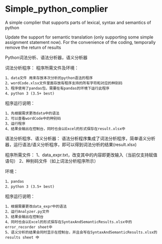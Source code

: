 # Simple_python_complier
A simple complier that supports parts of lexical, syntax and semantics of python

Update the support for semantic translation (only supporting some simple assignment statement now). For the convenience of the coding, temporally remove the return of results

Python词法分析、语法分析器，语义分析器

词法分析程序：
程序所需文件及环境：

	1、data文件 用来存放本次分析的python语法的程序
	2、wordCode.xlsx文件里面存放有程序支持的所有字符和对应的种别码
	3、程序使用了pandas包，需要在有pandas的环境下运行此程序
	4、python 3 (3.5+ best)
  
程序运行说明：

	1、先根据需求更改data中的语法
	2、可以查看wordCode中的种别码
	3、运行程序
	4、结果会输出在控制台，同时也会以Excel的形式保存在result.xlsx中

语法分析程序、语义分析器：
语法分析程序集成了词法分析程序，简单语义分析器，运行语法/语义分析程序，即可以得到词法分析的结果(result.xlsx)

程序所需文件：
		1、data_expr.txt，改变其中的内容即更改输入（当前仅支持赋值语句）
	  	2、种别码文件（如上词法分析程序所示）

环境：

	1、pandas
	2、python 3 (3.5+ best)

程序运行说明：

	1、根据需要更改data_expr中的语法
	2、运行Analyzer.py文件
	3、结果会输出在控制台
	4、同时也会以Excel的形式保存在SyntaxAndSemanticResults.xlsx中的error_recorder sheet中
	5、语义分析的结果会同时显示在控制台，并且会写在SyntaxAndSemanticResults.xlsx的results sheet 中
	
	
